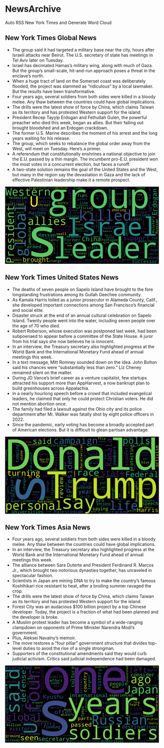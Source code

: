 # NewsArchive
Auto RSS New York Times and Generate Word Cloud

## New York Times Global News
* The group said it had targeted a military base near the city, hours after Israeli attacks near Beirut. The U.S. secretary of state has meetings in Tel Aviv later on Tuesday.
* Israel has decimated Hamas’s military wing, along with much of Gaza. But the group’s small-scale, hit-and-run approach poses a threat in the enclave’s north.
* When a huge tract of land on the Somerset coast was deliberately flooded, the project was slammed as “ridiculous” by a local lawmaker. But the results have been transformative.
* Four years ago, several soldiers from both sides were killed in a bloody melee. Any thaw between the countries could have global implications.
* The drills were the latest show of force by China, which claims Taiwan as its territory and has protested Western support for the island.
* President Recep Tayyip Erdogan and Fethullah Gulen, the powerful preacher who died this week, began as allies. But their falling out brought bloodshed and an Erdogan crackdown.
* The former U.S. Marine describes the moment of his arrest and the long years waiting for his release.
* The group, which seeks to rebalance the global order away from the West, will meet on Tuesday. Here’s a primer.
* A referendum that constitutionally enshrines a national objective to join the E.U. passed by a thin margin. The incumbent pro-E.U. president won the most votes in a concurrent election, but faces a runoff.
* A two-state solution remains the goal of the United States and the West, but many in the region say the devastation in Gaza and the lack of effective Palestinian leadership make it a remote prospect.

![Global](./global.png)
## New York Times United States News
* The deaths of seven people on Sapelo Island have brought to the fore longstanding frustrations among its Gullah Geechee community.
* As Kamala Harris toiled as a junior prosecutor in Alameda County, Calif., she developed important connections among San Francisco’s financial and social elite.
* Disaster struck at the end of an annual cultural celebration on Sapelo Island. Twenty people went into the water, including seven people over the age of 70 who died.
* Robert Roberson, whose execution was postponed last week, had been subpoenaed to appear before a committee of the State House. A juror from his trial says she now believes he is innocent.
* In an interview, the Treasury secretary also highlighted progress at the World Bank and the International Monetary Fund ahead of annual meetings this week.
* In a text message, Mitt Romney sounded down on the idea. John Bolton said his chances were “substantially less than zero.” Liz Cheney remained silent on the matter.
* During JD Vance’s brief career as a venture capitalist, few startups attracted his support more than AppHarvest, a now bankrupt plan to build greenhouses across Appalachia.
* In a nearly hourlong speech before a crowd that included evangelical leaders, he claimed that only he could protect Christian voters. He did not mention abortion once.
* The family had filed a lawsuit against the Ohio city and its police department after Mr. Walker was fatally shot by eight police officers in 2022.
* Since the pandemic, early voting has become a broadly accepted part of American elections. But it is difficult to glean partisan advantage.

![US](./usnews.png)
## New York Times Asia News
* Four years ago, several soldiers from both sides were killed in a bloody melee. Any thaw between the countries could have global implications.
* In an interview, the Treasury secretary also highlighted progress at the World Bank and the International Monetary Fund ahead of annual meetings this week.
* The alliance between Sara Duterte and President Ferdinand R. Marcos Jr., which brought two notorious dynasties together, has unraveled in spectacular fashion.
* Scientists in Japan are mining DNA to try to make the country’s famous Koshihikari rice resistant to heat, after a broiling summer ravaged the crop.
* The drills were the latest show of force by China, which claims Taiwan as its territory and has protested Western support for the island.
* Forest City was an audacious $100 billion project by a top Chinese developer. Today, the project is a fraction of what had been planned and the developer is broke.
* A Muslim protest leader has become a symbol of a wide-ranging clampdown on opponents of Prime Minister Narendra Modi’s government.
* Plus, Aleksei Navalny’s memoir.
* The move restores a “four pillar” government structure that divides top-level duties to avoid the rise of a single strongman.
* Supporters of the constitutional amendments said they would curb judicial activism. Critics said judicial independence had been damaged.

![Asian](./asian.png)
